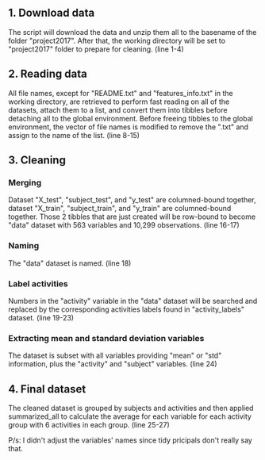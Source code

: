 ## 1. Download data

The script will download the data and unzip them all to the basename of
the folder "project2017". After that, the working directory will be set
to "project2017" folder to prepare for cleaning. (line 1-4)

## 2. Reading data

All file names, except for "README.txt" and "features_info.txt" in the
working directory, are retrieved to perform fast reading on all of the
datasets, attach them to a list, and convert them into tibbles before
detaching all to the global environment.
Before freeing tibbles to the global environment, the vector of file names
is modified to remove the ".txt" and assign to the name of the list.
(line 8-15)

## 3. Cleaning

### Merging
Dataset "X_test", "subject_test", and "y_test" are columned-bound together,
dataset "X_train", "subject_train", and "y_train" are columned-bound together.
Those 2 tibbles that are just created will be row-bound to become "data"
dataset with 563 variables and 10,299 observations. (line 16-17)

### Naming
The "data" dataset is named. (line 18)

### Label activities
Numbers in the "activity" variable in the "data" dataset will be searched and
replaced by the corresponding activities labels found in "activity_labels"
dataset. (line 19-23)

### Extracting mean and standard deviation variables
The dataset is subset with all variables providing "mean" or "std"
information, plus the "activity" and "subject" variables. (line 24)

## 4. Final dataset
The cleaned dataset is grouped by subjects and activities and then applied
summarized_all to calculate the average for each variable for each activity
group with 6 activities in each group. (line 25-27)

P/s: I didn't adjust the variables' names since tidy pricipals don't really say that.
